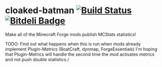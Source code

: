 cloaked-batman [![Build Status](https://travis-ci.org/k2b6s9j/cloaked-batman.png?branch=master)](https://travis-ci.org/k2b6s9j/cloaked-batman) [![Bitdeli Badge](https://d2weczhvl823v0.cloudfront.net/k2b6s9j/cloaked-batman/trend.png)](https://bitdeli.com/free "Bitdeli Badge")
==============

Make all of the Minecraft Forge mods publish MCStats statistics!

TODO: Find out what happens when this is run when mods already implement Plugin-Metrics (BoatCraft, dynmap, ForgeEssentials) I'm hoping that Plugin-Metrics will handle the second time the mod activates metrics and not push double statistics./
